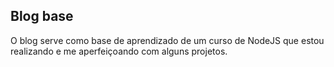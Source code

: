 ## Blog base

O blog serve como base de aprendizado de um curso de NodeJS que estou realizando e me aperfeiçoando com alguns projetos.